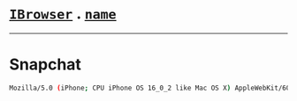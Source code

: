 # [`IBrowser`](/api/main/get-browser.md) . [`name`](../name.md)
---
# Snapchat

```sh
Mozilla/5.0 (iPhone; CPU iPhone OS 16_0_2 like Mac OS X) AppleWebKit/605.1.15 (KHTML, like Gecko) Version/16.0 Mobile/15E148 Snapchat/12.33.0.36 (like Safari/8614.1.25.0.31, panda)
```